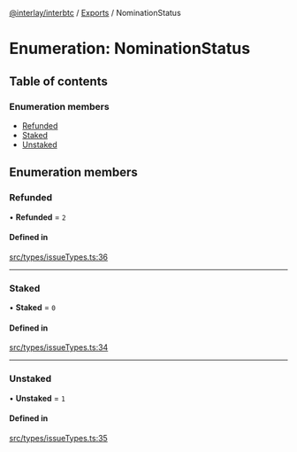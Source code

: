 [@interlay/interbtc](/README.md) / [Exports](/modules.md) / NominationStatus

# Enumeration: NominationStatus

## Table of contents

### Enumeration members

- [Refunded](/enums/nominationstatus.md#refunded)
- [Staked](/enums/nominationstatus.md#staked)
- [Unstaked](/enums/nominationstatus.md#unstaked)

## Enumeration members

### Refunded

• **Refunded** = `2`

#### Defined in

[src/types/issueTypes.ts:36](https://github.com/interlay/interbtc-js/blob/0c8155e/src/types/issueTypes.ts#L36)

___

### Staked

• **Staked** = `0`

#### Defined in

[src/types/issueTypes.ts:34](https://github.com/interlay/interbtc-js/blob/0c8155e/src/types/issueTypes.ts#L34)

___

### Unstaked

• **Unstaked** = `1`

#### Defined in

[src/types/issueTypes.ts:35](https://github.com/interlay/interbtc-js/blob/0c8155e/src/types/issueTypes.ts#L35)
